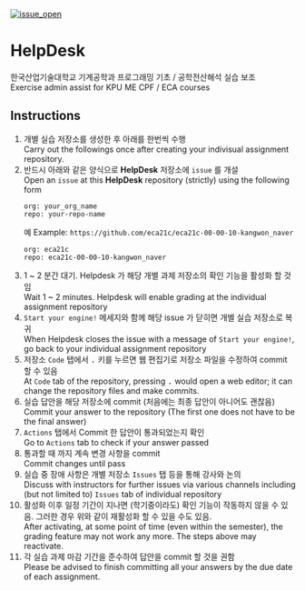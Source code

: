 [![issue_open](https://github.com/cpf21d/HelpDesk/actions/workflows/issue_open.yml/badge.svg)](https://github.com/cpf21d/HelpDesk/actions/workflows/issue_open.yml)
# HelpDesk
한국산업기술대학교 기계공학과 프로그래밍 기초 / 공학전산해석 실습 보조<br>
Exercise admin assist for KPU ME CPF / ECA courses


## Instructions
1. 개별 실습 저장소를 생성한 후 아래를 한번씩 수행<br>Carry out the followings once after creating your indivisual assignment repository.
1. 반드시 아래와 같은 양식으로 **HelpDesk** 저장소에 `issue` 를 개설<br>Open an `issue` at this **HelpDesk** repository (strictly) using the following form
    ```
    org: your_org_name
    repo: your-repo-name
    ```
    예 Example: `https://github.com/eca21c/eca21c-00-00-10-kangwon_naver`
    ```
    org: eca21c
    repo: eca21c-00-00-10-kangwon_naver
    ```
1. 1 ~ 2 분간 대기. Helpdesk 가 해당 개별 과제 저장소의 확인 기능을 활성화 할 것임<br>Wait 1 ~ 2 minutes. Helpdesk will enable grading at the individual assignment repository
1. `Start your engine!` 메세지와 함께 해당 issue 가 닫히면 개별 실습 저장소로 복귀<br>When Helpdesk closes the issue with a message of `Start your engine!`, go back to your individual assignment repository
1. 저장소 `Code` 탭에서 <kbd>.</kbd> 키를 누르면 웹 편집기로 저장소 파일을 수정하여 commit 할 수 있음<br>At `Code` tab of the repository, pressing <kbd>.</kbd> would open a web editor; it can change the repository files and make commits.
1. 실습 답안을 해당 저장소에 commit (처음에는 최종 답안이 아니어도 괜찮음)<br>Commit your answer to the repository (The first one does not have to be the final answer)<br>
1. `Actions` 탭에서 Commit 한 답안이 통과되었는지 확인<br>Go to `Actions` tab to check if your answer passed
1. 통과할 때 까지 계속 변경 사항을 commit<br>Commit changes until pass
1. 실습 중 장애 사항은 개별 저장소 `Issues` 탭 등을 통해 강사와 논의<br>Discuss with instructors for further issues via various channels including (but not limited to) `Issues` tab of individual repository
1. 활성화 이후 일정 기간이 지나면 (학기중이라도) 확인 기능이 작동하지 않을 수 있음. 그러한 경우 위와 같이 재활성화 할 수 있을 수도 있음.<br>After activating, at some point of time (even within the semester), the grading feature may not work any more. The steps above may reactivate.
1. 각 실습 과제 마감 기간을 준수하여 답안을 commit 할 것을 권함<br>Please be advised to finish committing all your answers by the due date of each assignment.
